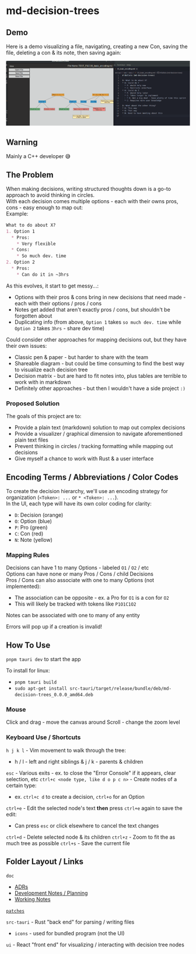 # md-decision-trees
## Demo
Here is a demo visualizing a file, navigating, creating a new Con, saving the file, deleting a con & its note, then saving again:

![demo](./doc/md_decision_tree_demo.gif)

## Warning
Mainly a C++ developer :sweat_smile:

## The Problem
When making decisions, writing structured thoughts down is a go-to approach to avoid thinking in circles.  
With each decision comes multiple options - each with their owns pros, cons - easy enough to map out:  
Example:  
```md
What to do about X?
1. Option 1
  * Pros:
    * Very flexible
  * Cons:
    * So much dev. time
2. Option 2
  * Pros:
    * Can do it in ~3hrs
```
As this evolves, it start to get messy...:
* Options with their pros & cons bring in new decisions that need made - each with their options / pros / cons
* Notes get added that aren't exactly pros / cons, but shouldn't be forgotten about
* Duplicating info (from above, `Option 1` takes `so much dev. time` while `Option 2` takes `3hrs` - share dev time)

Could consider other approaches for mapping decisions out, but they have their own issues:
* Classic pen & paper - but harder to share with the team
* Shareable diagram - but could be time consuming to find the best way to visualize each decision tree
* Decision matrix - but are hard to fit notes into, plus tables are terrible to work with in markdown
* Definitely other approaches - but then I wouldn't have a side project `:)`

### Proposed Solution
The goals of this project are to:
* Provide a plain text (markdown) solution to map out complex decisions
* Provide a visualizer / graphical dimension to navigate aforementioned plain text files
* Prevent thinking in circles / tracking formatting while mapping out decisions
* Give myself a chance to work with Rust & a user interface

## Encoding Terms / Abbreviations / Color Codes
To create the decision hierarchy, we'll use an encoding strategy for organization (`<Token>: ...` or `* <Token>: ...`).  
In the UI, each type will have its own color coding for clarity:
* `D`: Decision (orange)
* `O`: Option (blue)
* `P`: Pro (green)
* `C`: Con (red)
* `N`: Note (yellow)

### Mapping Rules
Decisions can have 1 to many Options - labeled `O1` / `O2` / etc  
Options can have none or many Pros / Cons / child Decisions  
Pros / Cons can also associate with one to many Options (not implemented): 
* The association can be opposite - ex. a Pro for `O1` is a con for `O2`
* This will likely be tracked with tokens like `P1O1C1O2`  

Notes can be associated with one to many of any entity  

Errors will pop up if a creation is invalid!

## How To Use
`pnpm tauri dev` to start the app

To install for linux:
* `pnpm tauri build`
* `sudo apt-get install src-tauri/target/release/bundle/deb/md-decision-trees_0.0.0_amd64.deb`

### Mouse 
Click and drag - move the canvas around
Scroll - change the zoom level

### Keyboard Use / Shortcuts
`h j k l` - Vim movement to walk through the tree:
* h / l - left and right siblings & j / k - parents & children

`esc` - Various exits - ex. to close the "Error Console" if it appears, clear selection, etc
`ctrl+c <node type, like d o p c n>` - Create nodes of a certain type:
* ex. `ctrl+c d` to create a decision, `ctrl+o` for an Option

`ctrl+e` - Edit the selected node's text **then** press `ctrl+e` again to save the edit:
* Can press `esc` or click elsewhere to cancel the text changes

`ctrl+d` - Delete selected node & its children
`ctrl+z` - Zoom to fit the as much tree as possible
`ctrl+s` - Save the current file

## Folder Layout / Links
`doc`
* [ADRs](./doc/ADRs/README.md)
* [Development Notes / Planning](./doc/development.md)
* [Working Notes](./doc/working_notes.md)  

[`patches`](./patches/README.md)  

`src-tauri` - Rust "back end" for parsing / writing files  
* `icons` - used for bundled program (not the UI)

`ui` - React "front end" for visualizing / interacting with decision tree nodes  
